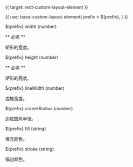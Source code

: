 {{ target: rect-custom-layout-element }}

{{ use: base-custom-layout-element(
    prefix = ${prefix},
) }}

${prefix} width (number) 

** 必填 **

矩形的宽度。

${prefix} height (number)

** 必填 **

矩形的高度。

${prefix} lineWidth (number)

边框宽度。

${prefix} cornerRadius (number)

边框圆角半径。

${prefix} fill (string)

填充颜色。

${prefix} stroke (string)

描边颜色。